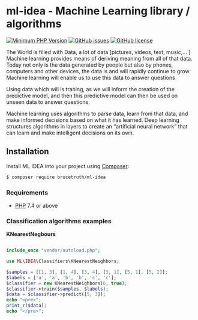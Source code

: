 # ml-idea - Machine Learning library / algorithms 
[![Minimum PHP Version](https://img.shields.io/badge/php-%3E%3D%207.1-8892BF.svg)](https://php.net/)
[![GitHub issues](https://img.shields.io/github/issues/brucetruth/ml-idea.svg)](https://github.com/brucetruth/ml-idea/issues)
[![GitHub license](https://img.shields.io/github/license/brucetruth/ml-idea.svg)](https://github.com/brucetruth/ml-idea/blob/master/LICENSE)

<p align="center">
	</p>
	
<p> The World is filled with Data, a lot of data [pictures, videos, text, music,... ]
    Machine learning provides means of deriving meaning from all of that data. Today not only is the data generated by people but also by phones, computers and other devices, the data is and will rapidly continue to grow. Machine learning will enable us to use this data to answer questions</p>
    <p> Using data which will is traning, as we will inform the creation of the predictive model, and then this predictive model can then be used on unseen data to answer questions.</p>
	<p>Machine learning uses algorithms to parse data, learn from that data, and make informed decisions based on what it has learned. Deep learning structures algorithms in layers to create an “artificial neural network” that can learn and make intelligent decisions on its own. </p>

## Installation
Install ML IDEA into your project using [Composer](https://getcomposer.org/):
```sh
$ composer require brucetruth/ml-idea
```

### Requirements
- [PHP](https://php.net/manual/en/install.php) 7.4 or above

### Classification algorithms examples
<b>KNearestNegbours</b>

  <!-- language: php -->
  ```php
  
include_once "vendor/autoload.php";

use ML\IDEA\Classifiers\KNearestNeighbors;

$samples = [[1, 3], [1, 4], [3, 4], [3, 1], [5, 1], [5, 2]];
$labels = ['a', 'a', 'b', 'b', 'c', 'c'];
$classifier = new KNearestNeighbors(6, true);
$classifier->train($samples, $labels);
$data = $classifier->predict([5, 3]);
echo "<pre>";
print_r($data);
echo "</pre>";

```